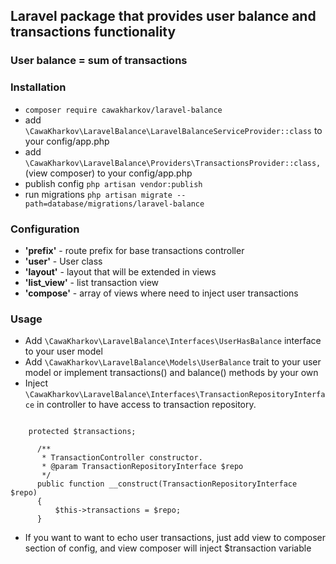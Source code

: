 ## Laravel package that provides user balance and transactions functionality

### User balance = sum of transactions

### Installation

 - ```composer require cawakharkov/laravel-balance```
 - add ```\CawaKharkov\LaravelBalance\LaravelBalanceServiceProvider::class``` to your config/app.php
 - add ```\CawaKharkov\LaravelBalance\Providers\TransactionsProvider::class,```(view composer) to your config/app.php
 - publish config ```php artisan vendor:publish```
 - run migrations ```php artisan migrate --path=database/migrations/laravel-balance```
 
 
### Configuration
  - **'prefix'** - route prefix for base transactions controller 
  - **'user'** - User class
  - **'layout'** -  layout that will be extended in views
  - **'list_view'** - list transaction view
  - **'compose'** - array of views where need to inject user transactions
  
### Usage
  - Add  ```\CawaKharkov\LaravelBalance\Interfaces\UserHasBalance``` interface to your user model
  - Add ```\CawaKharkov\LaravelBalance\Models\UserBalance``` trait to your user model
   or implement transactions() and balance() methods by your own
  - Inject ```\CawaKharkov\LaravelBalance\Interfaces\TransactionRepositoryInterface``` in controller to have access to transaction repository.
  
   ```
   
       protected $transactions;
     
         /**
          * TransactionController constructor.
          * @param TransactionRepositoryInterface $repo
          */
         public function __construct(TransactionRepositoryInterface $repo)
         {
             $this->transactions = $repo;
         }
   ```    
   
     
  - If you want to want to echo user transactions, just add view to composer section of config, 
   and view composer will inject $transaction variable  
   
